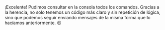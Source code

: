 ¡Excelente! Pudimos consultar en la consola todos los comandos.
Gracias a la herencia, no solo tenemos un código más claro y sin repetición de lógica, sino que podemos seguir enviando mensajes de la misma forma que lo hacíamos anteriormente. :relieved: